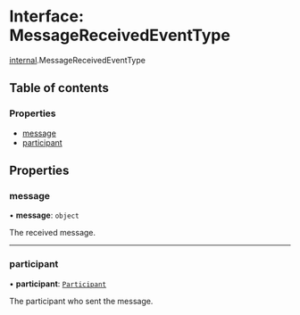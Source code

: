 # Interface: MessageReceivedEventType

[internal](../modules/internal.md).MessageReceivedEventType

## Table of contents

### Properties

- [message](internal.MessageReceivedEventType.md#message)
- [participant](internal.MessageReceivedEventType.md#participant)

## Properties

### message

• **message**: `object`

The received message.

___

### participant

• **participant**: [`Participant`](internal.Participant.md)

The participant who sent the message.

